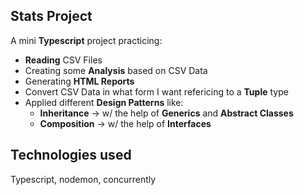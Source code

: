 
## Stats Project

A mini **Typescript** project practicing:
- **Reading** CSV Files
- Creating some **Analysis** based on CSV Data
- Generating **HTML Reports**
- Convert CSV Data in what form I want refericing to a **Tuple** type
- Applied different **Design Patterns** like:
    - **Inheritance** -> w/ the help of **Generics** and **Abstract Classes**
    - **Composition** -> w/ the help of **Interfaces**



## Technologies used

Typescript, nodemon, concurrently

